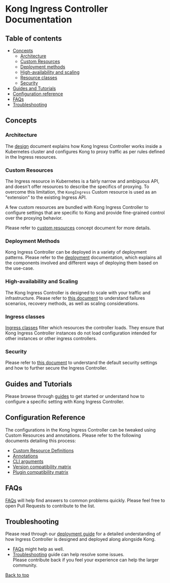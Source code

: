 # Kong Ingress Controller Documentation

## Table of contents

- [Concepts](#concepts)
  - [Architecture](#architecture)
  - [Custom Resources](#custom-resources)
  - [Deployment methods](#deployment-methods)
  - [High-availability and scaling](#high-availability-and-scaling)
  - [Resource classes](#resource-classes)
  - [Security](#security)
- [Guides and Tutorials](#guides-and-tutorials)
- [Configuration reference](#configuration-reference)
- [FAQs](#faqs)
- [Troubleshooting](#troubleshooting)

## Concepts

### Architecture

The [design][design] document explains how Kong Ingress Controller works
inside a Kubernetes cluster and configures Kong to proxy traffic as per
rules defined in the Ingress resources.

### Custom Resources

The Ingress resource in Kubernetes is a fairly narrow and ambiguous API, and
doesn't offer resources to describe the specifics of proxying.
To overcome this limitation, the `KongIngress` Custom resource is used as an
"extension" to the existing Ingress API.

A few custom resources are bundled with Kong Ingress Controller to configure
settings that are specific to Kong and provide fine-grained control over
the proxying behavior.

Please refer to [custom resources][crd] concept document for more details.

### Deployment Methods

Kong Ingress Controller can be deployed in a variety of deployment patterns.
Please refer to the [deployment](concepts/deployment.md) documentation,
which explains all the components
involved and different ways of deploying them based on the use-case.

### High-availability and Scaling

The Kong Ingress Controller is designed to scale with your traffic
and infrastructure.
Please refer to [this document](concepts/ha-and-scaling.md) to understand
failures scenarios, recovery methods, as well as scaling considerations.

### Ingress classes

[Ingress classes](concepts/ingress-classes.md) filter which resources the
controller loads. They ensure that Kong Ingress Controller instances do not
load configuration intended for other instances or other ingress controllers.

### Security

Please refer to [this document](concepts/security.md) to understand the
default security settings and how to further secure the Ingress Controller.

## Guides and Tutorials

Please browse through [guides][guides] to get started or understand how to configure
a specific setting with Kong Ingress Controller.

## Configuration Reference

The configurations in the Kong Ingress Controller can be tweaked using
Custom Resources and annotations.
Please refer to the following documents detailing this process:

- [Custom Resource Definitions](references/custom-resources.md)
- [Annotations](references/annotations.md)
- [CLI arguments](references/cli-arguments.md)
- [Version compatibility matrix](references/version-compatibility.md)
- [Plugin compatibility matrix](references/plugin-compatibility.md)

## FAQs

[FAQs][faqs] will help find answers to common problems quickly.
Please feel free to open Pull Requests to contribute to the list.

## Troubleshooting

Please read through our [deployment guide][deployment] for a detailed
understanding of how Ingress Controller is designed and deployed
along alongside Kong.

- [FAQs][faqs] might help as well.
- [Troubleshooting][troubleshooting] guide can help
  resolve some issues.  
  Please contribute back if you feel your experience can help
  the larger community.

[annotations]: annotations.md
[crd]: concepts/custom-resources.md
[deployment]: deployment/
[design]: concepts/design.md
[faqs]: faq.md
[troubleshooting]: troubleshooting.md
[guides]: guides/

[Back to top](#kong-ingress-controller-documentation)
